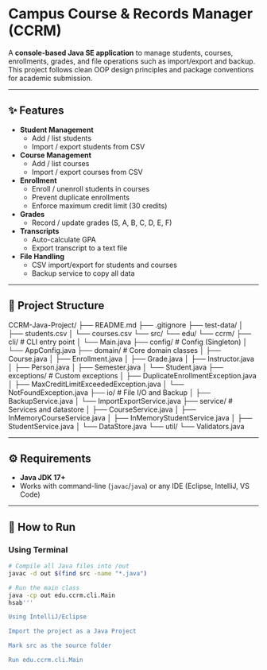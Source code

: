 # Campus Course & Records Manager (CCRM)

A **console-based Java SE application** to manage students, courses, enrollments, grades, and file operations such as import/export and backup.  
This project follows clean OOP design principles and package conventions for academic submission.

---

## ✨ Features

- **Student Management**
  - Add / list students
  - Import / export students from CSV
- **Course Management**
  - Add / list courses
  - Import / export courses from CSV
- **Enrollment**
  - Enroll / unenroll students in courses
  - Prevent duplicate enrollments
  - Enforce maximum credit limit (30 credits)
- **Grades**
  - Record / update grades (S, A, B, C, D, E, F)
- **Transcripts**
  - Auto-calculate GPA
  - Export transcript to a text file
- **File Handling**
  - CSV import/export for students and courses
  - Backup service to copy all data

---

## 📂 Project Structure

CCRM-Java-Project/
├── README.md
├── .gitignore
├── test-data/
│ ├── students.csv
│ └── courses.csv
└── src/
└── edu/
└── ccrm/
├── cli/ # CLI entry point
│ └── Main.java
├── config/ # Config (Singleton)
│ └── AppConfig.java
├── domain/ # Core domain classes
│ ├── Course.java
│ ├── Enrollment.java
│ ├── Grade.java
│ ├── Instructor.java
│ ├── Person.java
│ ├── Semester.java
│ └── Student.java
├── exceptions/ # Custom exceptions
│ ├── DuplicateEnrollmentException.java
│ ├── MaxCreditLimitExceededException.java
│ └── NotFoundException.java
├── io/ # File I/O and Backup
│ ├── BackupService.java
│ └── ImportExportService.java
├── service/ # Services and datastore
│ ├── CourseService.java
│ ├── InMemoryCourseService.java
│ ├── InMemoryStudentService.java
│ ├── StudentService.java
│ └── DataStore.java
└── util/
└── Validators.java

---

## ⚙️ Requirements

- **Java JDK 17+**
- Works with command-line (`javac`/`java`) or any IDE (Eclipse, IntelliJ, VS Code)

---

## 🚀 How to Run

### Using Terminal
```bash
# Compile all Java files into /out
javac -d out $(find src -name "*.java")

# Run the main class
java -cp out edu.ccrm.cli.Main
hsab'''

Using IntelliJ/Eclipse

Import the project as a Java Project

Mark src as the source folder

Run edu.ccrm.cli.Main
